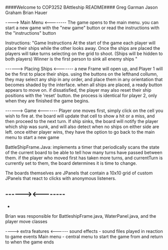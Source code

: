 ####Welcome to COP3252 BAttleship README####
Greg Garman
Jason Graham
Brian Hauer

----> Main Menu <--------
The game opens to the main menu. 
you can start a new game with the "new game" button
or read the instructions with the "instructions" button

Instructions:
"Game Instructions
At the start of the game each player will place their ships while the other looks away.
Once the ships are placed the players will take turns selecting on the grid to shoot.
(Ships will be hidden to both players) Winner is the first person to sink all enemy ships
"


------> Placing Ships <-------
a new Frame will open up, and Player 1 will be the first to place their ships. using
the buttons on the lefthand collumn, they may select any ship in any order, and place
them in any orientation that becomes shaded by the interface. when all ships are placed,
a ready button appears to move on. if dissatisfied, the player may also reset their ship positions
with the 'reset' button. the process is identical for player 2, only when they are 
finished the game begins.


------> Game <-------
Player one moves first, simply click on the cell you wish to fire at. the board will update
that cell to show a hit or a miss, and then proceed to the next turn. If ship sinks, the board
will notify the player which ship was sunk, and will also detect when no ships on either
side are left. once either player wins, they have the option to go back to the main menu
to start a new game


BattleShipFrame.Java:
implements a timer that periodically scans the state of the current board to be
able to tell how many turns have passed between them. if the player who moved first has taken
more turns, and currentTurn is currently set to them, the board determines it is time to change.

The boards themselves are JPanels that contain a 10x10 grid of custom JPanels that react to clicks
with anonymous listeners.

------><--------
-
-
Brian was responsible for BattleshipFrame.java, WaterPanel.java, and the player move classes


----> extra features <------
sound effects - sound files played in reaction to game events
Main menu - central menu to start the game from and return to when the game ends
